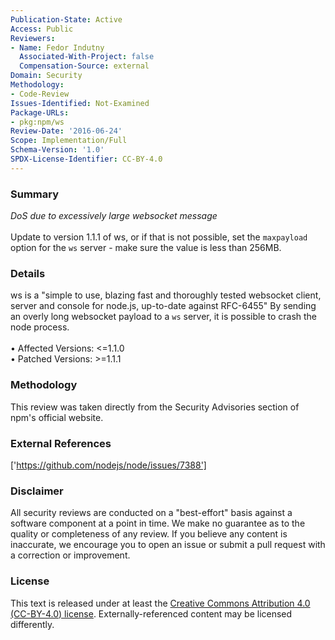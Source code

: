 ```yaml
---
Publication-State: Active
Access: Public
Reviewers:
- Name: Fedor Indutny
  Associated-With-Project: false
  Compensation-Source: external
Domain: Security
Methodology:
- Code-Review
Issues-Identified: Not-Examined
Package-URLs:
- pkg:npm/ws
Review-Date: '2016-06-24'
Scope: Implementation/Full
Schema-Version: '1.0'
SPDX-License-Identifier: CC-BY-4.0
---
```

### Summary
*DoS due to excessively large websocket message*<br><br>Update to version 1.1.1 of ws, or if that is not possible, set the `maxpayload` option for the `ws` server - make sure the value is less than 256MB.
### Details
ws is a "simple to use, blazing fast and thoroughly tested websocket client, server and console for node.js, up-to-date against RFC-6455"  By sending an overly long websocket payload to a `ws` server, it is possible to crash the node process.
<br><br>• Affected Versions: <=1.1.0
<br>• Patched Versions: >=1.1.1
### Methodology
This review was taken directly from the Security Advisories section of npm's official website.
### External References
['https://github.com/nodejs/node/issues/7388']
### Disclaimer
All security reviews are conducted on a "best-effort" basis against a software component at a point in time. We make no guarantee as to the quality or completeness of any review. If you believe any content is inaccurate, we encourage you to open an issue or submit a pull request with a correction or improvement.
### License
This text is released under at least the [Creative Commons Attribution 4.0 (CC-BY-4.0) license](https://creativecommons.org/licenses/by/4.0/legalcode.txt). Externally-referenced content may be licensed differently.
